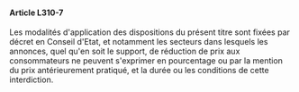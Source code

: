 #### Article L310-7

Les modalités d'application des dispositions du présent titre sont fixées par décret en Conseil d'Etat, et notamment les secteurs dans lesquels les annonces, quel qu'en soit le support, de réduction de prix aux consommateurs ne peuvent s'exprimer en pourcentage ou par la mention du prix antérieurement pratiqué, et la durée ou les conditions de cette interdiction.

